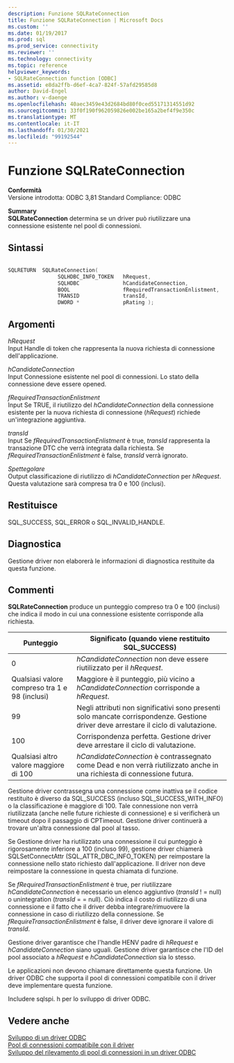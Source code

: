 ```yaml
---
description: Funzione SQLRateConnection
title: Funzione SQLRateConnection | Microsoft Docs
ms.custom: ''
ms.date: 01/19/2017
ms.prod: sql
ms.prod_service: connectivity
ms.reviewer: ''
ms.technology: connectivity
ms.topic: reference
helpviewer_keywords:
- SQLRateConnection function [ODBC]
ms.assetid: e8da2ffb-d6ef-4ca7-824f-57afd29585d8
author: David-Engel
ms.author: v-daenge
ms.openlocfilehash: 40aec3459e43d2684bd80f0ced55171314551d92
ms.sourcegitcommit: 33f0f190f962059826e002be165a2bef4f9e350c
ms.translationtype: MT
ms.contentlocale: it-IT
ms.lasthandoff: 01/30/2021
ms.locfileid: "99192544"
---
```

# <a name="sqlrateconnection-function"></a>Funzione SQLRateConnection
**Conformità**  
 Versione introdotta: ODBC 3,81 Standard Compliance: ODBC  
  
 **Summary**  
 **SQLRateConnection** determina se un driver può riutilizzare una connessione esistente nel pool di connessioni.  
  
## <a name="syntax"></a>Sintassi  
  
```cpp
  
SQLRETURN  SQLRateConnection(  
                SQLHDBC_INFO_TOKEN   hRequest,  
                SQLHDBC              hCandidateConnection,  
                BOOL                 fRequiredTransactionEnlistment,  
                TRANSID              transId,  
                DWORD *              pRating );  
```  
  
## <a name="arguments"></a>Argomenti  
 *hRequest*  
 Input Handle di token che rappresenta la nuova richiesta di connessione dell'applicazione.  
  
 *hCandidateConnection*  
 Input Connessione esistente nel pool di connessioni. Lo stato della connessione deve essere opened.  
  
 *fRequiredTransactionEnlistment*  
 Input Se TRUE, il riutilizzo del *hCandidateConnection* della connessione esistente per la nuova richiesta di connessione (*hRequest*) richiede un'integrazione aggiuntiva.  
  
 *transId*  
 Input Se *fRequiredTransactionEnlistment* è true, *transId* rappresenta la transazione DTC che verrà integrata dalla richiesta. Se *fRequiredTransactionEnlistment* è false, *transId* verrà ignorato.  
  
 *Spettegolare*  
 Output classificazione di riutilizzo di *hCandidateConnection* per *hRequest*. Questa valutazione sarà compresa tra 0 e 100 (inclusi).  
  
## <a name="returns"></a>Restituisce  
 SQL_SUCCESS, SQL_ERROR o SQL_INVALID_HANDLE.  
  
## <a name="diagnostics"></a>Diagnostica  
 Gestione driver non elaborerà le informazioni di diagnostica restituite da questa funzione.  
  
## <a name="remarks"></a>Commenti  
 **SQLRateConnection** produce un punteggio compreso tra 0 e 100 (inclusi) che indica il modo in cui una connessione esistente corrisponde alla richiesta.  
  
|Punteggio|Significato (quando viene restituito SQL_SUCCESS)|  
|-----------|-----------------------------------------------|  
|0|*hCandidateConnection* non deve essere riutilizzato per il *hRequest*.|  
|Qualsiasi valore compreso tra 1 e 98 (inclusi)|Maggiore è il punteggio, più vicino a *hCandidateConnection* corrisponde a *hRequest*.|  
|99|Negli attributi non significativi sono presenti solo mancate corrispondenze.  Gestione driver deve arrestare il ciclo di valutazione.|  
|100|Corrispondenza perfetta.  Gestione driver deve arrestare il ciclo di valutazione.|  
|Qualsiasi altro valore maggiore di 100|*hCandidateConnection* è contrassegnato come Dead e non verrà riutilizzato anche in una richiesta di connessione futura.|  
  
 Gestione driver contrassegna una connessione come inattiva se il codice restituito è diverso da SQL_SUCCESS (incluso SQL_SUCCESS_WITH_INFO) o la classificazione è maggiore di 100. Tale connessione non verrà riutilizzata (anche nelle future richieste di connessione) e si verificherà un timeout dopo il passaggio di CPTimeout. Gestione driver continuerà a trovare un'altra connessione dal pool al tasso.  
  
 Se Gestione driver ha riutilizzato una connessione il cui punteggio è rigorosamente inferiore a 100 (incluso 99), gestione driver chiamerà SQLSetConnectAttr (SQL_ATTR_DBC_INFO_TOKEN) per reimpostare la connessione nello stato richiesto dall'applicazione. Il driver non deve reimpostare la connessione in questa chiamata di funzione.  
  
 Se *fRequiredTransactionEnlistment* è true, per riutilizzare *hCandidateConnection* è necessario un elenco aggiuntivo (*transId* ! = null) o unintegration (*transId* = = null). Ciò indica il costo di riutilizzo di una connessione e il fatto che il driver debba integrare/rimuovere la connessione in caso di riutilizzo della connessione. Se *fRequireTransactionEnlistment* è false, il driver deve ignorare il valore di *transId*.  
  
 Gestione driver garantisce che l'handle HENV padre di *hRequest* e *hCandidateConnection* siano uguali. Gestione driver garantisce che l'ID del pool associato a *hRequest* e *hCandidateConnection* sia lo stesso.  
  
 Le applicazioni non devono chiamare direttamente questa funzione. Un driver ODBC che supporta il pool di connessioni compatibile con il driver deve implementare questa funzione.  
  
 Includere sqlspi. h per lo sviluppo di driver ODBC.  
  
## <a name="see-also"></a>Vedere anche  
 [Sviluppo di un driver ODBC](../../../odbc/reference/develop-driver/developing-an-odbc-driver.md)   
 [Pool di connessioni compatibile con il driver](../../../odbc/reference/develop-app/driver-aware-connection-pooling.md)   
 [Sviluppo del rilevamento di pool di connessioni in un driver ODBC](../../../odbc/reference/develop-driver/developing-connection-pool-awareness-in-an-odbc-driver.md)
